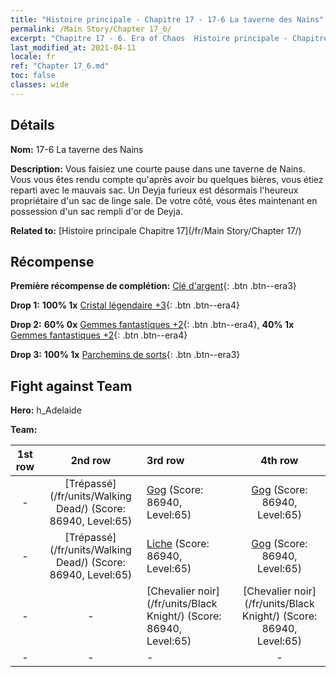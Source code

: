 ```yaml
---
title: "Histoire principale - Chapitre 17 - 17-6 La taverne des Nains"
permalink: /Main Story/Chapter 17_6/
excerpt: "Chapitre 17 - 6. Era of Chaos  Histoire principale - Chapitre 17_6. 17-6 La taverne des Nains"
last_modified_at: 2021-04-11
locale: fr
ref: "Chapter 17_6.md"
toc: false
classes: wide
---
```


## Détails

 **Nom:** 17-6 La taverne des Nains

 **Description:** Vous faisiez une courte pause dans une taverne de Nains. Vous vous êtes rendu compte qu'après avoir bu quelques bières, vous étiez reparti avec le mauvais sac. Un Deyja furieux est désormais l'heureux propriétaire d'un sac de linge sale. De votre côté, vous êtes maintenant en possession d'un sac rempli d'or de Deyja.

 **Related to:** [Histoire principale Chapitre 17](/fr/Main Story/Chapter 17/)

## Récompense

 **Première récompense de complétion:** [Clé d'argent](/fr/Items/con_693/){: .btn .btn--era3}

 **Drop 1:** **100% 1x** [Cristal légendaire +3](/fr/Items/mat_59/){: .btn .btn--era4}

 **Drop 2:** **60% 0x** [Gemmes fantastiques +2](/fr/Items/mat_51/){: .btn .btn--era4}, **40% 1x** [Gemmes fantastiques +2](/fr/Items/mat_51/){: .btn .btn--era4}

 **Drop 3:** **100% 1x** [Parchemins de sorts](/fr/Items/con_694/){: .btn .btn--era3}


## Fight against Team
 **Hero:** h_Adelaide

 **Team:**


  | 1st row | 2nd row | 3rd row | 4th row |
  |:----:|:----:|:----|:----:|
  | - | [Trépassé](/fr/units/Walking Dead/) (Score: 86940, Level:65)  | [Gog](/fr/units/Gog/) (Score: 86940, Level:65)  | [Gog](/fr/units/Gog/) (Score: 86940, Level:65)  |
  | - | [Trépassé](/fr/units/Walking Dead/) (Score: 86940, Level:65)  | [Liche](/fr/units/Lich/) (Score: 86940, Level:65)  | [Gog](/fr/units/Gog/) (Score: 86940, Level:65)  |
  | - | - | [Chevalier noir](/fr/units/Black Knight/) (Score: 86940, Level:65)  | [Chevalier noir](/fr/units/Black Knight/) (Score: 86940, Level:65)  |
  | - | - | - | - |


